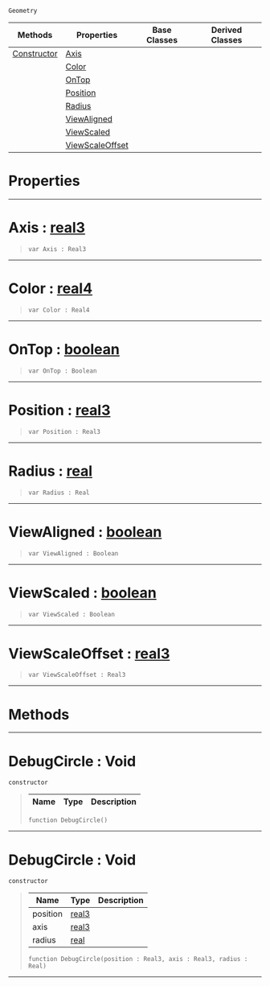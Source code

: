  `Geometry`

|Methods|Properties|Base Classes|Derived Classes|
|---|---|---|---|
|[Constructor](debugcircle.md#debugcircle-void)|[Axis](debugcircle.md#axis-zilch-engine-documen)| | |
| |[Color](debugcircle.md#color-zilch-engine-docume)| | |
| |[OnTop](debugcircle.md#ontop-zilch-engine-docume)| | |
| |[Position](debugcircle.md#position-zilch-engine-doc)| | |
| |[Radius](debugcircle.md#radius-zilch-engine-docum)| | |
| |[ViewAligned](debugcircle.md#viewaligned-zilch-engine)| | |
| |[ViewScaled](debugcircle.md#viewscaled-zilch-engine-d)| | |
| |[ViewScaleOffset](debugcircle.md#viewscaleoffset-zilch-eng)| | |


 #  Properties


---  
 #  Axis : [real3](../nada_base_types/real3.md)

> 
> ```TS:Nada
> var Axis : Real3


---  
 #  Color : [real4](../nada_base_types/real4.md)

> 
> ```TS:Nada
> var Color : Real4


---  
 #  OnTop : [boolean](../nada_base_types/boolean.md)

> 
> ```TS:Nada
> var OnTop : Boolean


---  
 #  Position : [real3](../nada_base_types/real3.md)

> 
> ```TS:Nada
> var Position : Real3


---  
 #  Radius : [real](../nada_base_types/real.md)

> 
> ```TS:Nada
> var Radius : Real


---  
 #  ViewAligned : [boolean](../nada_base_types/boolean.md)

> 
> ```TS:Nada
> var ViewAligned : Boolean


---  
 #  ViewScaled : [boolean](../nada_base_types/boolean.md)

> 
> ```TS:Nada
> var ViewScaled : Boolean


---  
 #  ViewScaleOffset : [real3](../nada_base_types/real3.md)

> 
> ```TS:Nada
> var ViewScaleOffset : Real3


---  
 #  Methods


---  
 #  DebugCircle : Void

 `constructor`

> 
> |Name|Type|Description|
> |---|---|---|
> ```TS:Nada
> function DebugCircle()
> ``` 


---  
 #  DebugCircle : Void

 `constructor`

> 
> |Name|Type|Description|
> |---|---|---|
> |position|[real3](../nada_base_types/real3.md)| |
> |axis|[real3](../nada_base_types/real3.md)| |
> |radius|[real](../nada_base_types/real.md)| |
> ```TS:Nada
> function DebugCircle(position : Real3, axis : Real3, radius : Real)
> ``` 


---  
 

 